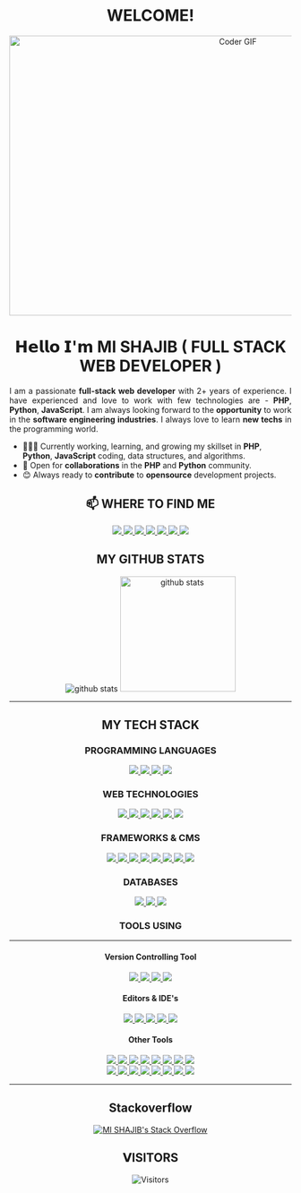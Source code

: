 <h1 align="center"> WELCOME! </h1>
<p align="center"><img src="https://media.giphy.com/media/gh0RRgkTXedvF0pDc0/giphy.gif" alt="Coder GIF" width="800" height="500"></p>

<h1 align="center">𝗛𝗲𝗹𝗹𝗼 𝗜'𝗺 MI SHAJIB ( FULL STACK WEB DEVELOPER )</h1>

<p align="justify">
I am a passionate <strong>full-stack web developer</strong> with 2+ years of experience. I have experienced and love to work with few technologies are - <strong>PHP</strong>, <strong>Python</strong>, <strong>JavaScript</strong>. I am always looking forward to the <strong>opportunity</strong> to work in the <strong>software engineering industries</strong>. I always love to learn <strong>new techs</strong> in the programming world.
</p>

- 👨🏽‍💻 Currently working, learning, and growing my skillset in **PHP**, **Python**, **JavaScript** coding, data structures, and algorithms.
- 🤝 Open for **collaborations** in the **PHP** and **Python** community.
- 😊 Always ready to **contribute** to **opensource** development projects.

<h2 align="center">📫 WHERE TO FIND ME</h2>
<p align="center">
    <a title="Facebook" href="https://facebook.com/mi.shajib1/">
        <img src="https://img.shields.io/badge/-MI%20SHAJIB-%233b5998?style=flat-square&logo=Facebook&logoColor=ffffff" />
    </a>
    <a title="LinkedIn" href="https://www.linkedin.com/in/mishajib/">
        <img src="https://img.shields.io/badge/-MI%20SHAJIB-%230e76a8?style=flat-square&logo=Linkedin&logoColor=ffffff" />
    </a>
    <a title="Instagram" href="https://instagram.com/mi.shajib1/">
        <img src="https://img.shields.io/badge/-MI%20SHAJIB-%233f729b?style=flat-square&logo=instagram&logoColor=ffffff" />
    </a>
    <a title="Twitter" href="https://twitter.com/mishajib1">
        <img src="https://img.shields.io/badge/-MI%20SHAJIB-%2300acee?style=flat-square&logo=twitter&logoColor=ffffff" />
    </a>
    <a title="Youtube" href="https://www.youtube.com/channel/UCk-MkWYPZWG8X8vX3wloF0w">
        <img src="https://img.shields.io/badge/-MI%20SHAJIB-%23FF0000?style=flat-square&logo=youtube" />
    </a>
    <a title="Github" href="https://github.com/mishajib">
        <img src="https://img.shields.io/badge/-MI%20SHAJIB-%23211F1F?style=flat-square&logo=github" />
    </a>
    <a title="BitBucket" href="https://bitbucket.org/mishajib/">
        <img src="https://img.shields.io/badge/-BitBucket-darkblue?style=flat-square&logo=bitbucket" />
    </a>

</p>

<h2 align="center"> MY GITHUB STATS </h2>
<p align="center">
  <img title="github stats" src="https://github-readme-stats.vercel.app/api?username=mishajib&show_icons=true&theme=tokyonight&line_height=27">
  <img title="github stats" height="206" src="https://github-readme-stats.vercel.app/api/top-langs/?username=mishajib&theme=tokyonight">
</p>
<hr/>
<h2 align="center"> MY TECH STACK </h2>

<h3 align="center"> PROGRAMMING LANGUAGES </h3>
<p align="center">
  <a title="PHP" href="https://www.php.net/">
    <img src="https://img.shields.io/badge/PHP-%23777BB4.svg?&style=flat-square&logo=php&logoColor=white"/>
  </a>
  <a title="Python" href="https://www.python.org/">
    <img src="https://img.shields.io/badge/Python%20-%2314354C.svg?&style=flat-square&logo=python&logoColor=white"/>
  </a>
  <a title="JavaScript" href="https://www.javascript.com/">
    <img src="https://img.shields.io/badge/JavaScript%20-%23323330.svg?&style=flat-square&logo=javascript&logoColor=%23F7DF1E"/>
  </a>
  <a title="JAVA" href="https://www.java.com/en/">
    <img src="https://img.shields.io/badge/JAVA-%23ED8B00.svg?&style=flat-square&logo=java&logoColor=white"/>
  </a>
  
</p>

<h3 align="center"> WEB TECHNOLOGIES </h3>
<p align="center">
  
<a title="HTML5" href="https://www.w3schools.com/html/default.asp">
  <img src="https://img.shields.io/badge/HTML5%20-%23E34F26.svg?&style=flat-square&logo=html5&logoColor=white"/>
</a>
<a title="CSS3" href="https://www.w3schools.com/css/default.asp">
    <img src="https://img.shields.io/badge/CSS3%20-%231572B6.svg?&style=flat-square&logo=css3&logoColor=white"/>
</a>
<a title="JavaScript" href="https://www.javascript.com/">
    <img src="https://img.shields.io/badge/JavaScript%20-%23323330.svg?&style=flat-square&logo=javascript&logoColor=%23F7DF1E"/>
</a>
<a title="JQuery" href="https://jquery.com/">
    <img src="https://img.shields.io/badge/JQuery%20-%230769AD.svg?&style=flat-square&logo=jquery&logoColor=white"/>
</a>
<a title="PHP" href="https://www.php.net/">
    <img src="https://img.shields.io/badge/PHP-%23777BB4.svg?&style=flat-square&logo=php&logoColor=white"/>
</a>
<a title="Markdown" href="https://www.markdownguide.org/">
    <img src="https://img.shields.io/badge/Markdown-%23000000.svg?&style=flat-square&logo=markdown&logoColor=white"/>
</a>
  
</p>

<h3 align="center"> FRAMEWORKS & CMS </h3>
<p align="center">
    
  <a title="Laravel" href="https://www.laravel.com/">
    <img src="https://img.shields.io/badge/Laravel%20-%23FF2D20.svg?&style=flat-square&logo=laravel&logoColor=white"/>
  </a>
  <a title="Laravel Livewire" href="https://laravel-livewire.com/">
    <img src="https://img.shields.io/badge/Laravel%20Livewire%20-%23FF2D20.svg?&style=flat-square&logo=laravel-livwire&logoColor=white"/>
  </a>
  <a title="CodeIgniter" href="http://codeigniter.com/">
    <img src="http://img.shields.io/badge/-CodeIgniter-%23F7DF1C?style=flat-square&logo=CodeIgniter&logoColor=ffffff&color=%23EE4623" />
  </a>
  <a title="DJango" href="https://www.djangoproject.com/">
    <img src="https://img.shields.io/badge/DJango%20-%23092E20.svg?&style=flat-square&logo=django&logoColor=white"/>
  </a>
  <a title="Vue.JS" href="https://vuejs.org/">
    <img src="https://img.shields.io/badge/VueJs%20-%2335495e.svg?&style=flat-square&logo=vue.js&logoColor=%234FC08D"/>
  </a>
  <a title="Bootstrap" href="https://getbootstrap.com/">
    <img src="https://img.shields.io/badge/Bootstrap%20-%23563D7C.svg?&style=flat-square&logo=bootstrap&logoColor=white"/>
  </a>
  <a title="Tailwind CSS" href="https://tailwindcss.com/">
    <img src="https://img.shields.io/badge/TailwindCSS%20-%2338B2AC.svg?&style=flat-square&logo=tailwind-css&logoColor=white"/>
  </a>
   <a title="WordPress" href="https://wordpress.org/">
    <img src="https://img.shields.io/badge/WordPress%20-%2321759B.svg?&style=flat-square&logo=wordpress&logoColor=white"/>
  </a>
  
</p>

<h3 align="center"> DATABASES </h3>
<p align="center">
    
  <a title="SQLite" href="https://www.sqlite.org/index.html">
    <img src="https://img.shields.io/badge/SQLite%20-%23003B57.svg?&style=flat-square&logo=sqlite&logoColor=white"/>
  </a>
  <a title="MYSQL" href="https://www.mysql.com/">
    <img src="http://img.shields.io/badge/-MYSQL-%234479A1?style=flat-square&logo=mysql&logoColor=ffffff"/>
  </a>
  <a title="POSTGRESQL" href="https://www.postgresql.org/">
    <img src="https://img.shields.io/badge/PostgreSQL%20-%23336791.svg?&style=flat-square&logo=postgresql&logoColor=white"/>
  </a>
  
</p>

<h3 align="center"> TOOLS USING </h3>
<hr/>
<h4 align="center"> Version Controlling Tool </h4>
<p align="center">

  <a title="Git" href="https://git-scm.com/">
    <img src="https://img.shields.io/badge/Git%20-%23F05033.svg?&style=flat-square&logo=git&logoColor=white"/>
  </a>
  <a title="Github" href="https://github.com/mishajib">
    <img src="https://img.shields.io/badge/Github%20-%23121011.svg?&style=flat-square&logo=github&logoColor=white"/>
  </a>
  <a title="BitBucket" href="https://bitbucket.org/mishajib/">
    <img src="https://img.shields.io/badge/Bitbucket%20-%230047B3.svg?&style=flat-square&logo=bitbucket&logoColor=white"/>
  </a>
  <a title="GitLab" href="https://gitlab.com/mishajib">
    <img src="https://img.shields.io/badge/Gitlab%20-%23181717.svg?&style=flat-square&logo=gitlab&logoColor=white"/>
  </a>  
</p>

<h4 align="center"> Editors & <span title="Intergrated Development Environment">IDE</span>'s </h4>

<p align="center">
    
  <a title="VsCode" href="https://code.visualstudio.com/">
    <img src="https://img.shields.io/badge/-VSCode-%23007ACC?style=flat-square&logo=visual-studio-code" />
  </a>
  <a title="PHPSTORM" href="https://www.jetbrains.com/phpstorm/">
    <img src="https://img.shields.io/badge/-PhpStorm-%239250f5?style=flat-square&logo=phpstorm" />
  </a>
  <a title="PyCharm" href="https://www.jetbrains.com/pycharm/">
    <img src="https://img.shields.io/badge/-PyCharm-%23000000?style=flat-square&logo=pycharm" />
  </a>
  <a title="Sublime Text" href="https://www.sublimetext.com/">
    <img src="https://img.shields.io/badge/-Sublime%20Text-%23FF9800?style=flat-square&logo=sublime-text&logoColor=white" />
  </a>
  <a title="Atom" href="https://atom.io/">
    <img src="https://img.shields.io/badge/-Atom%20-%2366595C?style=flat-square&logo=atom" />
  </a>
    
</p>

<h4 align="center"> Other Tools </h4>

<p align="center">
    
  <a title="Beautiful Soup" href="https://pypi.org/project/beautifulsoup4/">
    <img src="https://img.shields.io/badge/Beautiful%20Soup-%235D87BF.svg?&style=flat-square&logo=beautiful-soup&logoColor=ffffff" />
  </a>
  <a title="Pandas" href="https://pandas.pydata.org/">
    <img src="https://img.shields.io/badge/-Pandas-%23150458?style=flat-square&logo=pandas&logoColor=ffffff" />
  </a>
  <a title="Selenium" href="https://selenium-python.readthedocs.io/">
    <img src="https://img.shields.io/badge/-Selenium-%23006567?style=flat-square&logo=selenium&logoColor=ffffff" />
  </a>
  <a title="Netlify" href="https://www.netlify.com/">
    <img src="https://img.shields.io/badge/-Netlify-%2300C7B7?style=flat-square&logo=netlify&logoColor=ffffff" />
  </a>
  <a title="WebPack" href="https://webpack.js.org/">
    <img src="https://img.shields.io/badge/Webpack%20-%238DD6F9.svg?&style=flat-square&logo=webpack&logoColor=black" />
  </a>
  <a title="ESLint" href="https://eslint.org/">
    <img src="https://img.shields.io/badge/-ESLint-%234B32C3?style=flat-square&logo=eslint" />
  </a>
  <a title="Adobe PhotoShop" href="https://www.adobe.com/products/photoshop.html">
    <img src="https://img.shields.io/badge/Adobe%20Photoshop%20-%2331A8FF.svg?&style=flat-square&logo=adobe%20photoshop&logoColor=white"/>
  </a>
  <a title="Adobe Illustrator" href="https://www.adobe.com/products/photoshop.html">
    <img src="https://img.shields.io/badge/Adobe%20Illustrator%20-%23FF9A00.svg?&style=flat-square&logo=adobe%20illustrator&logoColor=white"/>
  </a>
  <br/>
  <a title="Wordpress WooCommerce Plugin" href="https://woocommerce.com/">
    <img src="https://img.shields.io/badge/WooCommerce%20-%2396588A.svg?&style=flat-square&logo=woocommerce&logoColor=white"/>
  </a>
  <a title="Wordpress Yoast Seo Plugin" href="https://yoast.com/">
    <img src="https://img.shields.io/badge/Yoast%20-%23A4286A.svg?&style=flat-square&logo=yoast&logoColor=white"/>
  </a>
  <a title="Wordpress Rocket (Speed Optimization Plugin)" href="https://wp-rocket.me/">
    <img src="https://img.shields.io/badge/WP%20Rocket-%23F56640.svg?&style=flat-square&logo=wp-rocket&logoColor=white"/>
  </a>
  <a title="The World Wide Web Consortium (W3C)" href="https://www.w3.org/">
    <img src="https://img.shields.io/badge/W3C-%23005A9C.svg?&style=flat-square&logo=w3c&logoColor=white"/>
  </a>
  <a title="APACHE (Web Server)" href="https://www.apache.org/">
    <img src="https://img.shields.io/badge/Apache-%23D22128.svg?&style=flat-square&logo=apache&logoColor=white"/>
  </a>
  <a title="NGINX (Web Server)" href="https://www.nginx.com/">
    <img src="https://img.shields.io/badge/Nginx-%23269539.svg?&style=flat-square&logo=nginx&logoColor=white"/>
  </a>
  <a title="XAMPP" href="https://www.apachefriends.org/download.html">
    <img src="https://img.shields.io/badge/XAMPP-%23FB7A24.svg?&style=flat-square&logo=xampp&logoColor=white"/>
  </a>
  <a title="Trello" href="https://trello.com/">
    <img src="https://img.shields.io/badge/Trello-%230079BF.svg?&style=flat-square&logo=trello&logoColor=white"/>
  </a>
  
</p>
<hr/>

<h2 align="center"> Stackoverflow </h2>
<p align="center">
  <a href="https://stackoverflow.com/users/9986054/mi-shajib">
  <img title="MI SHAJIB's Stack Overflow" src="https://github-readme-stackoverflow.vercel.app/?userID=9986054&theme=dark" />
  </a>
</p>

<h2 align="center"> 𝗩ISITORS </h2>
<p align="center">
    <img title="Visitors" src="https://visitor-badge.glitch.me/badge?page_id=mishajib" />
</p>

<!--
**mishajib/mishajib** is a ✨ _special_ ✨ repository because its `README.md` (this file) appears on your GitHub profile.

Here are some ideas to get you started:

- 🔭 I’m currently working on ...
- 🌱 I’m currently learning ...
- 👯 I’m looking to collaborate on ...
- 🤔 I’m looking for help with ...
- 💬 Ask me about ...
- 📫 How to reach me: ...
- 😄 Pronouns: ...
- ⚡ Fun fact: ...
-->
